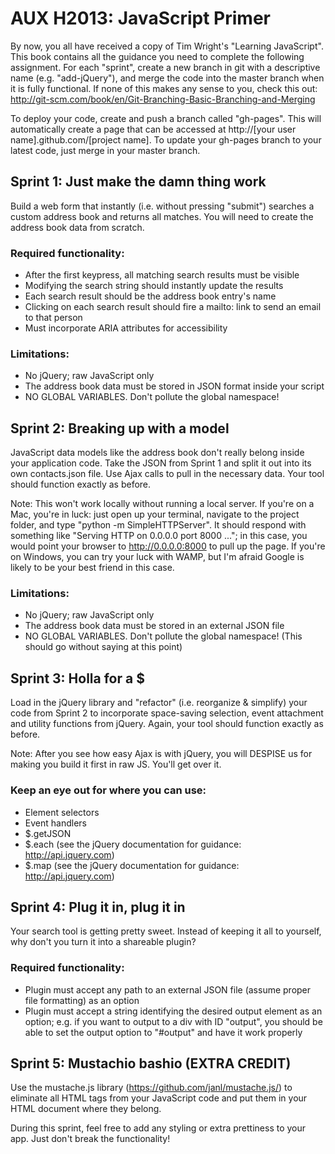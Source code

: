 AUX H2013: JavaScript Primer
=================

By now, you all have received a copy of Tim Wright's "Learning JavaScript". This book contains all the guidance you need to complete the following assignment. For each "sprint", create a new branch in git with a descriptive name (e.g. "add-jQuery"), and merge the code into the master branch when it is fully functional. If none of this makes any sense to you, check this out: http://git-scm.com/book/en/Git-Branching-Basic-Branching-and-Merging

To deploy your code, create and push a branch called "gh-pages". This will automatically create a page that can be accessed at http://[your user name].github.com/[project name]. To update your gh-pages branch to your latest code, just merge in your master branch.

Sprint 1: Just make the damn thing work
-----------------

Build a web form that instantly (i.e. without pressing "submit") searches a custom address book and returns all matches. You will need to create the address book data from scratch.

### Required functionality:
- After the first keypress, all matching search results must be visible
- Modifying the search string should instantly update the results
- Each search result should be the address book entry's name
- Clicking on each search result should fire a mailto: link to send an email to that person
- Must incorporate ARIA attributes for accessibility

### Limitations:
- No jQuery; raw JavaScript only
- The address book data must be stored in JSON format inside your script
- NO GLOBAL VARIABLES. Don't pollute the global namespace!

Sprint 2: Breaking up with a model
-----------------

JavaScript data models like the address book don't really belong inside your application code. Take the JSON from Sprint 1 and split it out into its own contacts.json file. Use Ajax calls to pull in the necessary data. Your tool should function exactly as before.

Note: This won't work locally without running a local server. If you're on a Mac, you're in luck: just open up your terminal, navigate to the project folder, and type "python -m SimpleHTTPServer". It should respond with something like "Serving HTTP on 0.0.0.0 port 8000 ..."; in this case, you would point your browser to http://0.0.0.0:8000 to pull up the page. If you're on Windows, you can try your luck with WAMP, but I'm afraid Google is likely to be your best friend in this case.

### Limitations:
- No jQuery; raw JavaScript only
- The address book data must be stored in an external JSON file
- NO GLOBAL VARIABLES. Don't pollute the global namespace! (This should go without saying at this point)

Sprint 3: Holla for a $
-----------------

Load in the jQuery library and "refactor" (i.e. reorganize & simplify) your code from Sprint 2 to incorporate space-saving selection, event attachment and utility functions from jQuery. Again, your tool should function exactly as before.

Note: After you see how easy Ajax is with jQuery, you will DESPISE us for making you build it first in raw JS. You'll get over it.

### Keep an eye out for where you can use:
- Element selectors
- Event handlers
- $.getJSON
- $.each (see the jQuery documentation for guidance: http://api.jquery.com)
- $.map (see the jQuery documentation for guidance: http://api.jquery.com)

Sprint 4: Plug it in, plug it in
-----------------

Your search tool is getting pretty sweet. Instead of keeping it all to yourself, why don't you turn it into a shareable plugin?

### Required functionality:
- Plugin must accept any path to an external JSON file (assume proper file formatting) as an option
- Plugin must accept a string identifying the desired output element as an option; e.g. if you want to output to a div with ID "output", you should be able to set the output option to "#output" and have it work properly

Sprint 5: Mustachio bashio (EXTRA CREDIT)
-----------------

Use the mustache.js library (https://github.com/janl/mustache.js/) to eliminate all HTML tags from your JavaScript code and put them in your HTML document where they belong.

During this sprint, feel free to add any styling or extra prettiness to your app. Just don't break the functionality!

